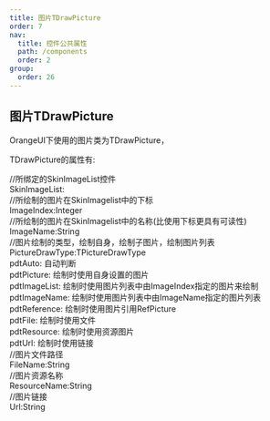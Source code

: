```yaml
---
title: 图片TDrawPicture
order: 7
nav:
  title: 控件公共属性
  path: /components
  order: 2
group:
  order: 26
---
```


## 图片TDrawPicture
OrangeUI下使用的图片类为TDrawPicture，  
 
TDrawPicture的属性有:  
 
//所绑定的SkinImageList控件  
SkinImageList:  
//所绘制的图片在SkinImagelist中的下标  
ImageIndex:Integer  
//所绘制的图片在SkinImagelist中的名称(比使用下标更具有可读性)  
ImageName:String  
//图片绘制的类型，绘制自身，绘制子图片，绘制图片列表  
PictureDrawType:TPictureDrawType  
pdtAuto:          自动判断  
pdtPicture:       绘制时使用自身设置的图片  
pdtImageList:     绘制时使用图片列表中由ImageIndex指定的图片来绘制  
pdtImageName:     绘制时使用图片列表中由ImageName指定的图片列表  
pdtReference:     绘制时使用图片引用RefPicture  
pdtFile:          绘制时使用文件  
pdtResource:      绘制时使用资源图片  
pdtUrl:           绘制时使用链接  
//图片文件路径  
FileName:String  
//图片资源名称  
ResourceName:String  
//图片链接  
Url:String  

